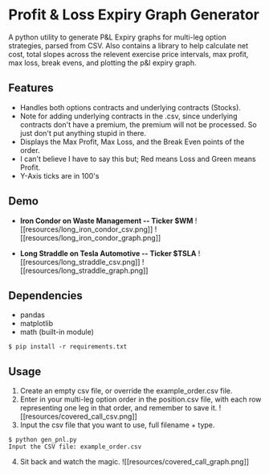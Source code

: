 # Profit & Loss Expiry Graph Generator
A python utility to generate P&L Expiry graphs for multi-leg option strategies, parsed from CSV. Also contains a library to help calculate net cost, total slopes across the relevent exercise price intervals, max profit, max loss, break evens, and plotting the p&l expiry graph. 
## Features
- Handles both options contracts and underlying contracts (Stocks).
- Note for adding underlying contracts in the .csv, since underlying contracts don't have a premium, the premium will not be processed. So just don't put anything stupid in there.
- Displays the Max Profit, Max Loss, and the Break Even points of the order.
- I can't believe I have to say this but; Red means Loss and Green means Profit.
- Y-Axis ticks are in 100's
## Demo
- **Iron Condor on Waste Management -- Ticker $WM**
![[resources/long_iron_condor_csv.png]]
![[resources/long_iron_condor_graph.png]]

- **Long Straddle on Tesla Automotive -- Ticker $TSLA**
![[resources/long_straddle_csv.png]]
![[resources/long_straddle_graph.png]]

## Dependencies
- pandas
- matplotlib
- math (built-in module)
```
$ pip install -r requirements.txt
```

## Usage
1. Create an empty csv file, or override the example_order.csv file.
2. Enter in your multi-leg option order in the position.csv file, with each row representing one leg in that order, and remember to save it.
![[resources/covered_call_csv.png]]
3. Input the csv file that you want to use, full filename + type.
```
$ python gen_pnl.py
Input the CSV file: example_order.csv
```
4. Sit back and watch the magic.
![[resources/covered_call_graph.png]]